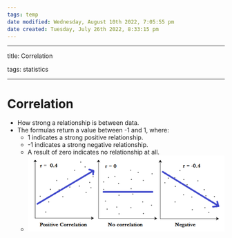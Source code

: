 ```yaml
---
tags: temp
date modified: Wednesday, August 10th 2022, 7:05:55 pm
date created: Tuesday, July 26th 2022, 8:33:15 pm
---
```


---

title: Correlation

tags: statistics

---

# Correlation
- How strong a relationship is between data.
- The formulas return a value between -1 and 1, where:
	- 1 indicates a strong positive relationship.
	- -1 indicates a strong negative relationship.
	- A result of zero indicates no relationship at all.
	- ![Pasted image 20220617141155](assets/Pasted%20image%2020220617141155.png)

